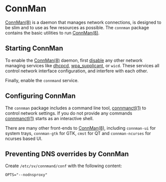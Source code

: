 # ConnMan

[ConnMan(8)](https://man.voidlinux.org/connman.8/) is a daemon that manages
network connections, is designed to be slim and to use as few resources as
possible. The `connman` package contains the basic utilities to run
[ConnMan(8)](https://man.voidlinux.org/connman.8/).

## Starting ConnMan

To enable the [ConnMan(8)](https://man.voidlinux.org/connman.8/) daemon, first
[disable](../services/index.md) any other network managing services like
[dhcpcd](dhcpcd.md), [wpa_supplicant](wpa_supplicant.md), or `wicd`. These
services all control network interface configuration, and interfere with each
other.

Finally, enable the `connmand` service.

## Configuring ConnMan

The `connman` package includes a command line tool,
[connmanctl(1)](https://man.voidlinux.org/connmanctl.1) to control network
settings. If you do not provide any commands
[connmanctl(1)](https://man.voidlinux.org/connmanctl.1) starts as an interactive
shell.

There are many other front-ends to
[ConnMan(8)](https://man.voidlinux.org/connman.8/), including `connman-ui` for
system trays, `connman-gtk` for GTK, `cmst` for QT and `connman-ncurses` for
ncurses based UI.

## Preventing DNS overrides by ConnMan

Create `/etc/sv/connmand/conf` with the following content:

```
OPTS="--nodnsproxy"
```
